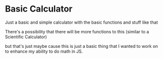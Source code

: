 <h1>Basic Calculator</h1>
Just a basic and simple calculator with the basic functions and stuff like that

There's a possibility that there will be more functions to this (similar to a Scientific Calculator) 

but that's just maybe cause this is just a basic thing that I wanted to work on to enhance my ability to do math in JS.